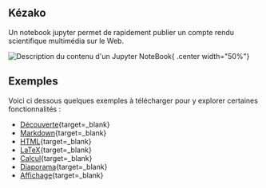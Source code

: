 
## Kézako
Un notebook jupyter permet de rapidement publier un compte rendu scientifique multimédia sur le Web.

![Description du contenu d'un Jupyter NoteBook](https://ericecmorlaix.github.io/img/JupyterNoteBook.png "Description du contenu d'un Jupyter NoteBook"){ .center width="50%"}

## Exemples
Voici ci dessous quelques exemples à télécharger pour y explorer certaines fonctionnalités :

- [Découverte](https://nbviewer.org/urls/ericecmorlaix.github.io/bn/Decouverte-notebook.ipynb){target=_blank}
- [Markdown](https://nbviewer.org/urls/ericecmorlaix.github.io/bn/MarkDown-Le_BN_pour_rapporter.ipynb){target=_blank}
- [HTML](https://nbviewer.org/urls/ericecmorlaix.github.io/bn/HTML-Le_BN_pour_multimedier.ipynb){target=_blank}
- [LaTeX](https://nbviewer.org/urls/ericecmorlaix.github.io/bn/LaTeX-Le_BN_pour_formuler.ipynb){target=_blank}
- [Calcul](https://nbviewer.org/urls/ericecmorlaix.github.io/bn/Arithmetique-Le_BN_pour_calculer.ipynb){target=_blank}
- [Diaporama](https://nbviewer.org/urls/ericecmorlaix.github.io/bn/Slide-Le_BN_pour_presenter.ipynb){target=_blank}
- [Affichage](https://nbviewer.org/urls/ericecmorlaix.github.io/bn/Display-Le_BN_pour_afficher.ipynb){target=_blank}

